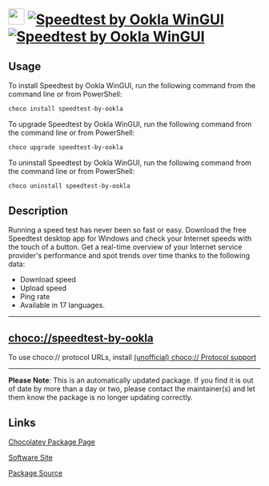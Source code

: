 ﻿# <img src="https://rawcdn.githack.com/strausmann/ChocolateyPackages/17b3b7d6f418140a3828f9bedf56379cbe689827/icons/ookla.png" width="32" height="32"/> [![Speedtest by Ookla WinGUI](https://img.shields.io/chocolatey/v/speedtest-by-ookla.svg?label=Speedtest+by+Ookla+WinGUI)](https://community.chocolatey.org/packages/speedtest-by-ookla) [![Speedtest by Ookla WinGUI](https://img.shields.io/chocolatey/dt/speedtest-by-ookla.svg)](https://community.chocolatey.org/packages/speedtest-by-ookla)

## Usage

To install Speedtest by Ookla WinGUI, run the following command from the command line or from PowerShell:

```powershell
choco install speedtest-by-ookla
```

To upgrade Speedtest by Ookla WinGUI, run the following command from the command line or from PowerShell:

```powershell
choco upgrade speedtest-by-ookla
```

To uninstall Speedtest by Ookla WinGUI, run the following command from the command line or from PowerShell:

```powershell
choco uninstall speedtest-by-ookla
```

## Description

Running a speed test has never been so fast or easy. Download the free Speedtest desktop app for Windows and check your Internet speeds with the touch of a button. Get a real-time overview of your Internet service provider's performance and spot trends over time thanks to the following data:

* Download speed
* Upload speed
* Ping rate
* Available in 17 languages.

---

## [choco://speedtest-by-ookla](choco://speedtest-by-ookla)

To use choco:// protocol URLs, install [(unofficial) choco:// Protocol support](https://chocolatey.org/packages/choco-protocol-support)

---

**Please Note**: This is an automatically updated package. If you find it is out of date by more than a day or two, please contact the maintainer(s) and let them know the package is no longer updating correctly.



## Links

[Chocolatey Package Page](https://community.chocolatey.org/packages/speedtest-by-ookla)

[Software Site](https://www.speedtest.net/de/apps/windows)

[Package Source](https://github.com/strausmann/ChocolateyPackages/tree/master/automatic/speedtest-by-ookla)

